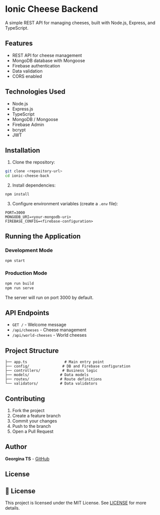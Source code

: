 # Ionic Cheese Backend

A simple REST API for managing cheeses, built with Node.js, Express, and TypeScript.

## Features

- REST API for cheese management
- MongoDB database with Mongoose
- Firebase authentication
- Data validation
- CORS enabled

## Technologies Used

- Node.js
- Express.js
- TypeScript
- MongoDB / Mongoose
- Firebase Admin
- bcrypt
- JWT

## Installation

1. Clone the repository:
```bash
git clone <repository-url>
cd ionic-cheese-back
```

2. Install dependencies:
```bash
npm install
```

3. Configure environment variables (create a `.env` file):
```
PORT=3000
MONGODB_URI=<your-mongodb-uri>
FIREBASE_CONFIG=<firebase-configuration>
```

## Running the Application

### Development Mode
```bash
npm start
```

### Production Mode
```bash
npm run build
npm run serve
```

The server will run on port 3000 by default.

## API Endpoints

- `GET /` - Welcome message
- `/api/cheeses` - Cheese management
- `/api/world-cheeses` - World cheeses

## Project Structure

```
├── app.ts                 # Main entry point
├── config/               # DB and Firebase configuration
├── controllers/          # Business logic
├── models/              # Data models
├── routes/              # Route definitions
└── validators/          # Data validators
```

## Contributing

1. Fork the project
2. Create a feature branch
3. Commit your changes
4. Push to the branch
5. Open a Pull Request

## Author

**Georgina TS** - [GitHub](https://github.com/GeorginaTS)

## License

## 📄 License

This project is licensed under the MIT License. See [LICENSE](LICENSE) for more details.